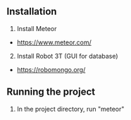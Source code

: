 ## Installation

1. Install Meteor

* https://www.meteor.com/

2. Install Robot 3T (GUI for database)

* https://robomongo.org/

## Running the project

1. In the project directory, run "meteor"
